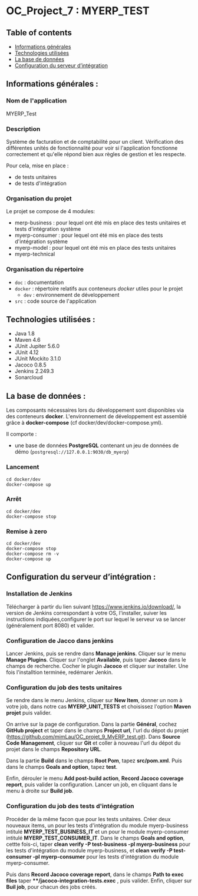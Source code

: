 # OC_Project_7 : MYERP_TEST 

  
  

## Table of contents 
* [Informations générales](#général) 
* [Technologies utilisées](#technologies) 
* [La base de données](#bdd) 
* [Configuration du serveur d’intégration](#serveurIntegration) 


## Informations générales :  

### Nom de l'application  

MYERP_Test

### Description  

Système de facturation et de comptabilité pour un client. Vérification des différentes unités de fonctionnalité pour voir si l'application fonctionne correctement et qu'elle répond bien aux règles de gestion et les respecte.

Pour cela, mise en place :
- de tests unitaires 
- de tests d'intégration

### Organisation du projet

Le projet se compose de 4 modules:
- merp-business : pour lequel ont été mis en place des tests unitaires et tests d'intégration système
- myerp-consumer : pour lequel ont été mis en place des tests d'intégration système 
- myerp-model : pour lequel ont été mis en place des tests unitaires
- myerp-technical

### Organisation du répertoire

*   `doc` : documentation
*   `docker` : répertoire relatifs aux conteneurs *docker* utiles pour le projet
    *   `dev` : environnement de développement
*   `src` : code source de l'application



## Technologies utilisées : 

* Java 1.8  
* Maven 4.6 
* JUnit Jupiter 5.6.0
* JUnit 4.12
* JUnit Mockito 3.1.0
* Jacoco 0.8.5
* Jenkins 2.249.3
* Sonarcloud

## La base de données : 

Les composants nécessaires lors du développement sont disponibles via des conteneurs **docker**.
L'environnement de développement est assemblé grâce à **docker-compose**
(cf docker/dev/docker-compose.yml).

Il comporte :

*   une base de données **PostgreSQL** contenant un jeu de données de démo (`postgresql://127.0.0.1:9030/db_myerp`)

### Lancement

    cd docker/dev
    docker-compose up


### Arrêt

    cd docker/dev
    docker-compose stop


### Remise à zero

    cd docker/dev
    docker-compose stop
    docker-compose rm -v
    docker-compose up


## Configuration du serveur d’intégration : 


### Installation de Jenkins

Télécharger à partir du lien suivant https://www.jenkins.io/download/, la version de Jenkins correspondant à votre OS, l'installer, suiver les instructions indiquées,configurer le port sur lequel le serveur va se lancer (généralement port 8080) et valider. 

### Configuration de Jacco dans jenkins

Lancer Jenkins, puis se rendre dans **Manage jenkins**. Cliquer sur le menu **Manage Plugins**. Cliquer sur l'onglet **Available**, puis taper **Jacoco** dans le champs de recherche. Cocher le plugin **Jacoco** et cliquer sur installer. Une fois l'installtion terminée, redémarer Jenkin.

### Configuration du job des tests unitaires

Se rendre dans le menu Jenkins, cliquer sur **New Item**, donner un nom à votre job, dans notre cas **MYERP_UNIT_TESTS** et choisissez l'option **Maven projet** puis valider.

On arrive sur la page de configuration. Dans la partie **Général**, cochez **GitHub project** et taper dans le champs **Project url**, l'url du dépot du projet (https://github.com/mimLau/OC_projet_9_MyERP_test.git). 
Dans **Source Code Management**, cliquer sur **Git** et coller à nouveau l'url du dépot du projet dans le champs **Repository URL**.

Dans la partie **Build** dans le champs **Root Pom**, tapez **src/pom.xml**.
Puis dans le champs **Goals and option**, tapez **test**.

Enfin, dérouler le menu **Add post-build action**, **Record Jacoco coverage report**, puis valider la configuration. 
Lancer un job, en cliquant dans le menu à droite sur **Build job**.


### Configuration du job des tests d'intégration

Procéder de la même facon que pour les tests unitaires. 
Créer deux nouveaux items, un pour les tests d'intégration du module myerp-business intitulé **MYERP_TEST_BUSINESS_IT** et un pour le module myerp-consumer intitulé **MYERP_TEST_CONSUMER_IT**.
Dans le champs **Goals and option**, cettte fois-ci, taper **clean verify -P test-business -pl myerp-business** pour les tests d'intégration du module myerp-business, et **clean verify -P test-consumer -pl myerp-consumer** pour les tests d'intégration du module myerp-consumer.

Puis dans **Record Jacoco coverage report**, dans le champs **Path to exec files** taper  __**/jacoco-integration-tests.exec__ , puis valider.
Enfin, cliquer sur **Buil job**, pour chacun des jobs créés.